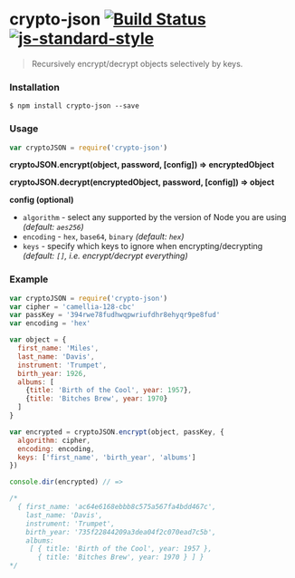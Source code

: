 # crypto-json [![Build Status](https://travis-ci.org/roryrjb/crypto-json.svg?branch=master)](https://travis-ci.org/roryrjb/crypto-json) [![js-standard-style](https://img.shields.io/badge/code%20style-standard-brightgreen.svg?style=flat)](https://github.com/feross/standard)

> Recursively encrypt/decrypt objects selectively by keys.

### Installation

```
$ npm install crypto-json --save
```

### Usage

```javascript
var cryptoJSON = require('crypto-json')
```

__cryptoJSON.encrypt(object, password, [config]) => encryptedObject__

__cryptoJSON.decrypt(encryptedObject, password, [config]) => object__

__config (optional)__

* `algorithm` - select any supported by the version of Node you are using _(default: `aes256`)_
* `encoding` - `hex`, `base64`, `binary` _(default: `hex`)_
* `keys` - specify which keys to ignore when encrypting/decrypting _(default: `[]`, i.e. encrypt/decrypt everything)_

### Example

```javascript
var cryptoJSON = require('crypto-json')
var cipher = 'camellia-128-cbc'
var passKey = '394rwe78fudhwqpwriufdhr8ehyqr9pe8fud'
var encoding = 'hex'

var object = {
  first_name: 'Miles',
  last_name: 'Davis',
  instrument: 'Trumpet',
  birth_year: 1926,
  albums: [
    {title: 'Birth of the Cool', year: 1957},
    {title: 'Bitches Brew', year: 1970}
  ]
}

var encrypted = cryptoJSON.encrypt(object, passKey, {
  algorithm: cipher,
  encoding: encoding,
  keys: ['first_name', 'birth_year', 'albums']
})

console.dir(encrypted) // =>

/*
  { first_name: 'ac64e6168ebbb8c575a567fa4bdd467c',
    last_name: 'Davis',
    instrument: 'Trumpet',
    birth_year: '735f22844209a3dea04f2c070ead7c5b',
    albums:
     [ { title: 'Birth of the Cool', year: 1957 },
       { title: 'Bitches Brew', year: 1970 } ] }
*/
```
